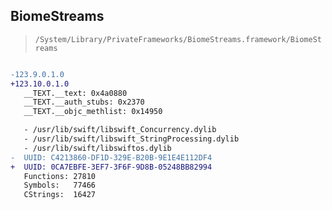 ## BiomeStreams

> `/System/Library/PrivateFrameworks/BiomeStreams.framework/BiomeStreams`

```diff

-123.9.0.1.0
+123.10.0.1.0
   __TEXT.__text: 0x4a0880
   __TEXT.__auth_stubs: 0x2370
   __TEXT.__objc_methlist: 0x14950

   - /usr/lib/swift/libswift_Concurrency.dylib
   - /usr/lib/swift/libswift_StringProcessing.dylib
   - /usr/lib/swift/libswiftos.dylib
-  UUID: C4213860-DF1D-329E-B20B-9E1E4E112DF4
+  UUID: 0CA7EBFE-3EF7-3F6F-9D8B-05248BB82994
   Functions: 27810
   Symbols:   77466
   CStrings:  16427

```
